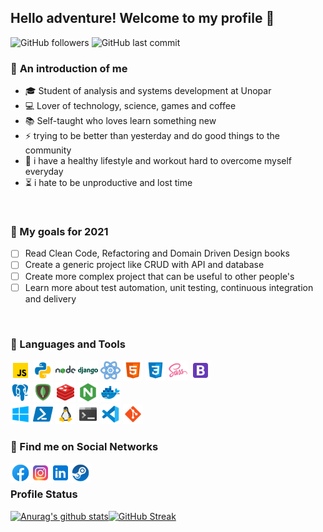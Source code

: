 ## Hello adventure! Welcome to my profile :raising_hand:
![GitHub followers](https://img.shields.io/github/followers/YagoBiermann?style=flat-square) ![GitHub last commit](https://img.shields.io/github/last-commit/YagoBiermann/hello-world-script?style=flat-square)
<br>

### :book: **An introduction of me**
* :mortar_board: Student of analysis and systems development at Unopar
* :computer: Lover of technology, science, games and coffee
* :books: Self-taught who loves learn something new
* ⚡ trying to be better than yesterday and do good things to the community
* :muscle: i have a healthy lifestyle and workout hard to overcome myself everyday 
* :hourglass_flowing_sand: i hate to be unproductive and lost time
<br>

### :dart: My goals for 2021
 * [ ] Read Clean Code, Refactoring and Domain Driven Design books
 * [ ] Create a generic project like CRUD with API and database
 * [ ] Create more complex project that can be useful to other people's
 * [ ] Learn more about test automation, unit testing, continuous integration and delivery
<br>

### :wrench: Languages and Tools
<img alt="javascript" width="32px" src="./icons/javascript.png" /> <img alt="python" width="32px" src="./icons/python.png" /> <img alt="nodejs" width="32px" src="./icons/nodejs.png" /> <img alt="django" width="32px" src="./icons/django.png" /> <img alt="react" width="32px" src="./icons/react.png" /> <img alt="html" width="32px" src="./icons/html.png" /> <img alt="css" width="32px" src="./icons/css.png" /> <img alt="sass" width="32px" src="./icons/sass.png" /> <img alt="bootstrap" width="32px" src="./icons/bootstrap.png" /> <br>
<img alt="postgresql" width="32px" src="./icons/postgresql.png" /> <img alt="mongodb" width="32px" src="./icons/mongodb.png" /> <img alt="redis" width="32px" src="./icons/redis.png" /> <img alt="nginx" width="32px" src="./icons/nginx.png" /> <img alt="docker" width="32px" src="./icons/docker.png" /> <br>
<img alt="windows-10" width="32px" src="./icons/windows-10.png" /> <img alt="powershell" width="32px" src="./icons/powershell.png" /> <img alt="linux" width="32px" src="./icons/linux.png" /> <img alt="terminal" width="32px" src="./icons/terminal.png" /> <img alt="vscode" width="32px" src="./icons/vscode.png" /> <img alt="git" width="32px" src="./icons/git.png" /> <br>

### :telescope: Find me on Social Networks

<a href="https://www.facebook.com/yagobiermann">
  <img align="left" alt="Yago Biermann | Facebook" width="32px" src="./icons/facebook.png" />
</a>  
<a href="https://www.instagram.com/yago_biermann">
  <img align="left" alt="Yago Biermann | Instagram" width="32px" src="./icons/instagram.png" />
</a>  
<a href="https://www.linkedin.com/in/yago-biermann">
  <img align="left" alt="Yago Biermann | Linkedin" width="32px" src="./icons/linkedin.png" />
</a>  
<a href="https://steamcommunity.com/id/NULL_Profile_URL">
  <img align="left" alt="Yago Biermann | Steam" width="32px" src="./icons/steam.png" />
</a>
<br>

### Profile Status
[![Anurag's github stats](https://github-readme-stats.vercel.app/api?username=YagoBiermann&show_icons=true&theme=midnight-purple)](https://github.com/anuraghazra/github-readme-stats)[![GitHub Streak](https://github-readme-streak-stats.herokuapp.com/?user=YagoBiermann&theme=dark)](https://github.com/DenverCoder1/github-readme-streak-stats)